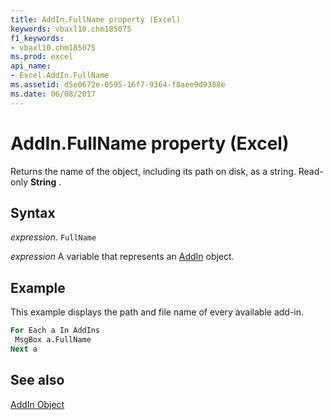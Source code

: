 ```yaml
---
title: AddIn.FullName property (Excel)
keywords: vbaxl10.chm185075
f1_keywords:
- vbaxl10.chm185075
ms.prod: excel
api_name:
- Excel.AddIn.FullName
ms.assetid: d5e0672e-0595-16f7-9364-f8aee9d9388e
ms.date: 06/08/2017
---
```



# AddIn.FullName property (Excel)

Returns the name of the object, including its path on disk, as a string. Read-only  **String** .


## Syntax

 _expression_. `FullName`

 _expression_ A variable that represents an [AddIn](Excel.AddIn.md) object.


## Example

This example displays the path and file name of every available add-in.


```vb
For Each a In AddIns 
 MsgBox a.FullName 
Next a
```


## See also


[AddIn Object](Excel.AddIn.md)


